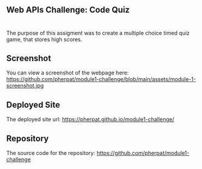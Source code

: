 ## Web APIs Challenge: Code Quiz

#
The purpose of this assigment was to create a multiple choice timed quiz game, that stores high scores.

## Screenshot

You can view a screenshot of the webpage here: https://github.com/pherpat/module1-challenge/blob/main/assets/module-1-screenshot.jpg


## Deployed Site

The deployed site url: https://pherpat.github.io/module1-challenge/

## Repository

The source code for the repository: https://github.com/pherpat/module1-challenge
